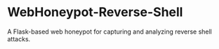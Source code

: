 # WebHoneypot-Reverse-Shell
A Flask-based web honeypot for capturing and analyzing reverse shell attacks.
